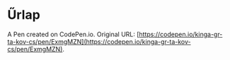 # Űrlap

A Pen created on CodePen.io. Original URL: [https://codepen.io/kinga-gr-ta-kov-cs/pen/ExmgMZN](https://codepen.io/kinga-gr-ta-kov-cs/pen/ExmgMZN).


